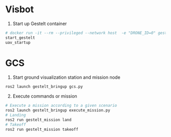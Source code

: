 

# Visbot
1. Start up Gestelt container
```bash
# docker run -it --rm --privileged --network host  -e "DRONE_ID=0" gestelt/mavoro:latest
start_gestelt
uav_startup 
```

# GCS
1. Start ground visualization station and mission node
```bash
ros2 launch gestelt_bringup gcs.py
```
2. Execute commands or mission
```bash
# Execute a mission according to a given scenario
ros2 launch gestelt_bringup execute_mission.py
# Landing
ros2 run gestelt_mission land
# Takeoff
ros2 run gestelt_mission takeoff
```
